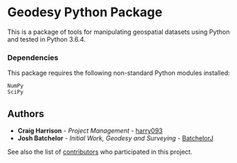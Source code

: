 # Geodesy Python Package

This is a package of tools for manipulating geospatial datasets using Python and tested in Python 3.6.4.

### Dependencies

This package requires the following non-standard Python modules installed:

```
NumPy
SciPy
```

## Authors

* **Craig Harrison** - *Project Management* - [harry093](https://github.com/harry093)
* **Josh Batchelor** - *Initial Work, Geodesy and Surveying* - [BatchelorJ](https://github.com/BatchelorJ)

See also the list of [contributors](https://github.com/GeoscienceAustralia/geodesy-package/graphs/contributors) who participated in this project.

